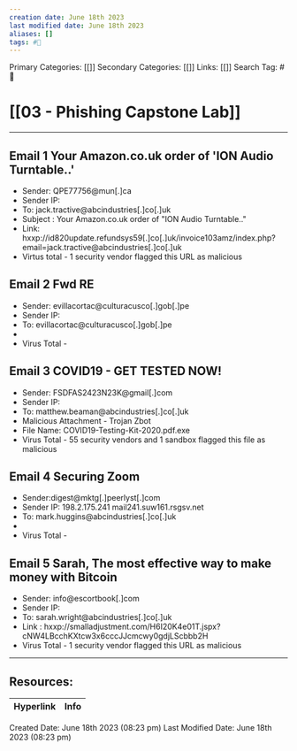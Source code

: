 ```yaml
---
creation date: June 18th 2023
last modified date: June 18th 2023
aliases: []
tags: #📖
---
```


Primary Categories: [[]] 
Secondary Categories: [[]] 
Links: [[]] 
Search Tag: #📖  

# [[03 - Phishing Capstone Lab]]  
---

## Email 1 Your Amazon.co.uk order of 'ION Audio Turntable..'
- Sender: QPE77756@mun[.]ca
- Sender IP:
- To: jack.tractive@abcindustries[.]co[.]uk
- Subject : Your Amazon.co.uk order of "ION Audio Turntable.."
- Link: hxxp://id820update.refundsys59[.]co[.]uk/invoice103amz/index.php?email=jack.tractive@abcindustries[.]co[.]uk
- Virtus total - 1 security vendor flagged this URL as malicious

## Email 2 Fwd  RE
- Sender: evillacortac@culturacusco[.]gob[.]pe
- Sender IP:
- To: evillacortac@culturacusco[.]gob[.]pe
- 
- Virus Total - 

## Email 3 COVID19 - GET TESTED NOW!
- Sender: FSDFAS2423N23K@gmail[.]com
- Sender IP:
- To: matthew.beaman@abcindustries[.]co[.]uk
- Malicious Attachment - Trojan Zbot
- File Name: COVID19-Testing-Kit-2020.pdf.exe
- Virus Total - 55 security vendors and 1 sandbox flagged this file as malicious

## Email 4 Securing Zoom
- Sender:digest@mktg[.]peerlyst[.]com
- Sender IP: 198.2.175.241 mail241.suw161.rsgsv.net
- To: mark.huggins@abcindustries[.]co[.]uk
- 
- Virus Total - 

## Email 5 Sarah, The most effective way to make money with Bitcoin
- Sender: info@escortbook[.]com
- Sender IP:
- To: sarah.wright@abcindustries[.]co[.]uk
- Link : hxxp://smalladjustment.com/H6I20K4e01T.jspx?cNW4LBcchKXtcw3x6cccJJcmcwy0gdjLScbbb2H
- Virus Total - 1 security vendor flagged this URL as malicious






___

## Resources:

| Hyperlink | Info |
| --------- | ---- |


Created Date: June 18th 2023 (08:23 pm) 
Last Modified Date: June 18th 2023 (08:23 pm)
